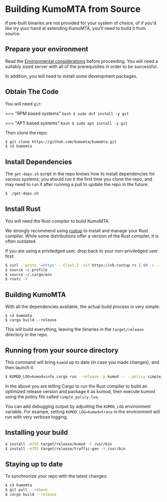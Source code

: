 # Building KumoMTA from Source

If pre-built binaries are not provided for your system of choice, of if you'd
like try your hand at extending KumoMTA, you'll need to build it from source.

## Prepare your environment

Read the [Environmental
considerations](https://github.com/kumomta/kumomta/blob/main/docs/tutorial/environment_consideration.md)
before proceeding.  You will need a suitably sized server with all of the
prerequisites in order to be successful.

In addition, you will need to install some development packages.

## Obtain The Code

You will need `git`:

=== "RPM based systems"
    ```bash
    $ sudo dnf install -y git
    ```

=== "APT based systems"
    ```bash
    $ sudo apt install -y git
    ```

Then clone the repo:

```bash
$ git clone https://github.com/kumomta/kumomta.git
$ cd kumomta
```

## Install Dependencies

The `get-deps.sh` script in the repo knows how to install dependencies for
various systems; you should run it the first time you clone the repo,
and may need to run it after running a pull to update the repo in the future:

```bash
$ ./get-deps.sh
```

## Install Rust

You will need the Rust compiler to build KumoMTA.

We strongly recommend using [rustup](https://rustup.rs/) to install and manage
your Rust compiler. While some distributions offer a version of the Rust compiler,
it is often outdated.

If you are using a priviledged user, drop back to your non-priviledged user first:

```bash
$ curl --proto '=https' --tlsv1.2 -sSf https://sh.rustup.rs | sh -s -- -y
$ source ~/.profile
$ source ~/.cargo/env
$ rustc -V
```

## Building KumoMTA

With all the dependencies available, the actual build process is very simple:

```
$ cd kumomta
$ cargo build --release
```

This will build everything, leaving the binaries in the `target/release`
directory in the repo.

## Running from your source directory

This command will bring `kumod` up to date (in case you made changes), and then launch it:

```bash
$ KUMOD_LOG=kumod=info cargo run --release -p kumod -- --policy simple_policy.lua
```

In the above you are telling Cargo to run the Rust compiler to build an
optimized release version and package it as kumod, then execute kumod using the
policy file called `simple_policy.lua`.

You can add debugging output by adjusting the `KUMOD_LOG` environment variable.
For exampe, setting `KUMOD_LOG=kumod=trace` in the environment will run with
very verbose logging.

## Installing your build

```bash
$ install -m755 target/release/kumod -t /usr/bin
$ install -m755 target/release/traffic-gen -t /usr/bin
```

## Staying up to date

To synchronize your repo with the latest changes:

```bash
$ cd kumomta
$ git pull --rebase
$ cargo build --release
```

